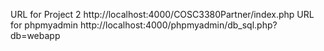 URL for Project 2
    http://localhost:4000/COSC3380Partner/index.php
URL for phpmyadmin
    http://localhost:4000/phpmyadmin/db_sql.php?db=webapp
